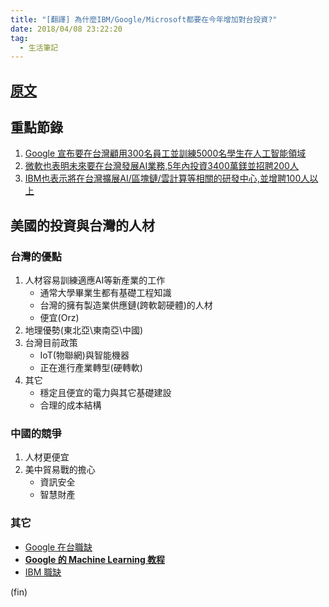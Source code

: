 ```yaml
---
title: "[翻譯] 為什麼IBM/Google/Microsoft都要在今年增加對台投資?"
date: 2018/04/08 23:22:20
tag:
  - 生活筆記
---
```

## [原文](https://www.forbes.com/sites/ralphjennings/2018/04/04/why-google-ibm-and-microsoft-all-decided-to-expand-in-taiwan-this-year/#4fda82d5c721)

## 重點節錄

1. [Google 宣布要在台灣顧用300名員工並訓練5000名學生在人工智能領域](https://www.blog.google/topics/google-asia/intelligent-taiwan/)
2. [微軟也表明未來要在台灣發展AI業務,5年內投資3400萬鎂並招聘200人](https://news.microsoft.com/apac/2018/01/12/microsoft-launches-artificial-intelligence-research-hub-taiwan/)
3. [IBM也表示將在台灣擴展AI/區塊鏈/雲計算等相關的研發中心,並增聘100人以上](https://meet.bnext.com.tw/intl/articles/view/42553)

## 美國的投資與台灣的人材

### 台灣的優點

1. 人材容易訓練適應AI等新產業的工作
   - 通常大學畢業生都有基礎工程知識
   - 台灣的擁有製造業供應鏈(跨軟韌硬體)的人材
   - 便宜(Orz)
2. 地理優勢(東北亞\東南亞\中國)
3. 台灣目前政策
   - IoT(物聯網)與智能機器
   - 正在進行產業轉型(硬轉軟)
4. 其它
   - 穩定且便宜的電力與其它基礎建設
   - 合理的成本結構

### 中國的競爭

1. 人材更便宜
2. 美中貿易戰的擔心
   - 資訊安全
   - 智慧財產

### 其它

- [Google 在台職缺](https://careers.google.com/jobs#t=sq&q=j&li=20&l=false&jl=25.0329636%3A121.56542680000007%3ATaipei+City%2C+Taiwan%3ATW%3A%3A13.76366184019967%3AADMIN_1&jld=10&&jcoid=7c8c6665-81cf-4e11-8fc9-ec1d6a69120c&jcoid=e43afd0d-d215-45db-a154-5386c9036525&)
- **[Google 的 Machine Learning 教程](https://developers.google.com/machine-learning/crash-course/)**
- [IBM 職缺](https://krb-sjobs.brassring.com/TGnewUI/Search/Home/Home?partnerid=26059&siteid=5016&cm_mc_uid=66190819784615216541845&cm_mc_sid_50200000=93350001523199145451#keyWordSearch=&locationSearch=Taiwan&City%20%2F%20Township%20%2F%20Village=TAIPEI&Country%2FRegion=Taiwan)

(fin)
